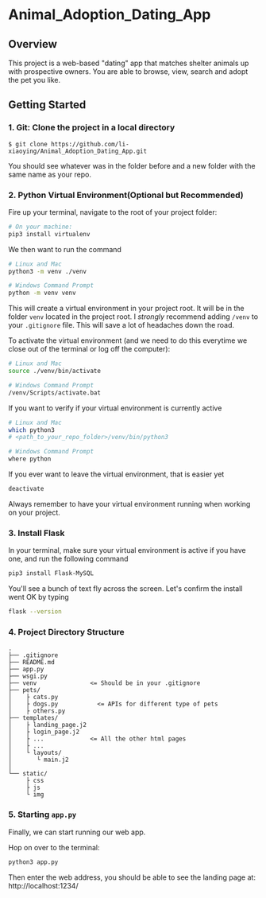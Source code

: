 # Animal_Adoption_Dating_App

## Overview
This project is a web-based "dating" app that matches shelter animals up with prospective owners. You are able to browse, view, search and adopt the pet you like.

## Getting Started
### 1. Git: Clone the project in a local directory

```
$ git clone https://github.com/li-xiaoying/Animal_Adoption_Dating_App.git
```
You should see whatever was in the folder before and a new folder with the same name as your repo.

### 2. Python Virtual Environment(Optional but Recommended)

Fire up your terminal, navigate to the root of your project folder:
```bash
# On your machine:
pip3 install virtualenv
```

We then want to run the command
```bash
# Linux and Mac
python3 -m venv ./venv

# Windows Command Prompt
python -m venv venv
```

This will create a virtual environment in your project root. It will be in the folder `venv` located in the project root. I *strongly* recommend adding `/venv` to your `.gitignore` file. This will save a lot of headaches down the road. 

To activate the virtual environment (and we need to do this everytime we close out of the terminal or log off the computer):

```bash
# Linux and Mac
source ./venv/bin/activate

# Windows Command Prompt
/venv/Scripts/activate.bat
```

If you want to verify if your virtual environment is currently active

```bash
# Linux and Mac
which python3
# <path_to_your_repo_folder>/venv/bin/python3

# Windows Command Prompt
where python
```

If you ever want to leave the virtual environment, that is easier yet

```bash
deactivate
```

Always remember to have your virtual environment running when working on your project.

### 3. Install Flask

In your terminal, make sure your virtual environment is active if you have one, and run the following command

```bash
pip3 install Flask-MySQL
```

You'll see a bunch of text fly across the screen. Let's confirm the install went OK by typing

```bash
flask --version
```

### 4. Project Directory Structure

```
.
├── .gitignore 
├── README.md
├── app.py  
├── wsgi.py 
├── venv               <= Should be in your .gitignore
├── pets/
│    ├ cats.py
│    ├ dogs.py           <= APIs for different type of pets
│    ├ others.py             
├── templates/
│    ├ landing_page.j2
│    ├ login_page.j2
│    ├ ...             <= All the other html pages
│    ├ ...
│    └ layouts/
│       └ main.j2
│
└── static/           
     ├ css
     ├ js
     └ img
```

### 5. Starting `app.py`

Finally, we can start running our web app.

Hop on over to the terminal:

```bash
python3 app.py
```

Then enter the web address, you should be able to see the landing page at: http://localhost:1234/
